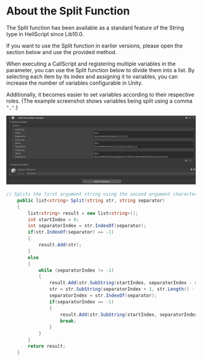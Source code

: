 # About the Split Function  

The Split function has been available as a standard feature of the String type in HeliScript since Lib10.0.  

If you want to use the Split function in earlier versions, please open the section below and use the provided method.  

When executing a CallScript and registering multiple variables in the parameter, you can use the Split function below to divide them into a list. By selecting each item by its index and assigning it to variables, you can increase the number of variables configurable in Unity.  

Additionally, it becomes easier to set variables according to their respective roles. (The example screenshot shows variables being split using a comma `","`.)  

![HSSprit](img/HSSprit.jpg)  

```csharp
// Splits the first argument string using the second argument character and returns a list.
    public list<string> Split(string str, string separator)
    {
        list<string> result = new list<string>();
        int startIndex = 0;
        int separatorIndex = str.IndexOf(separator);
        if(str.IndexOf(separator) == -1)
        {
            result.Add(str);
        }
        else
        {
            while (separatorIndex != -1)
            {
                result.Add(str.SubString(startIndex, separatorIndex - startIndex));
                str = str.SubString(separatorIndex + 1, str.Length() - separatorIndex + 1);
                separatorIndex = str.IndexOf(separator);
                if(separatorIndex == -1)
                {
                    result.Add(str.SubString(startIndex, separatorIndex - startIndex));
                    break;
                }
            }
        }          
        return result;
    }
```